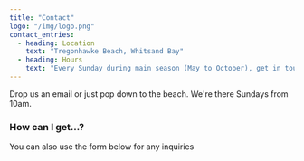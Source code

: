 ```yaml
---
title: "Contact"
logo: "/img/logo.png"
contact_entries:
  - heading: Location
    text: "Tregonhawke Beach, Whitsand Bay"
  - heading: Hours
    text: "Every Sunday during main season (May to October), get in touch for winter times"
---
```


Drop us an email or just pop down to the beach. We're there Sundays from 10am.
<h3 class="f4 b lh-title mb2">How can I get…?</h3>

You can also use the form below for any inquiries
